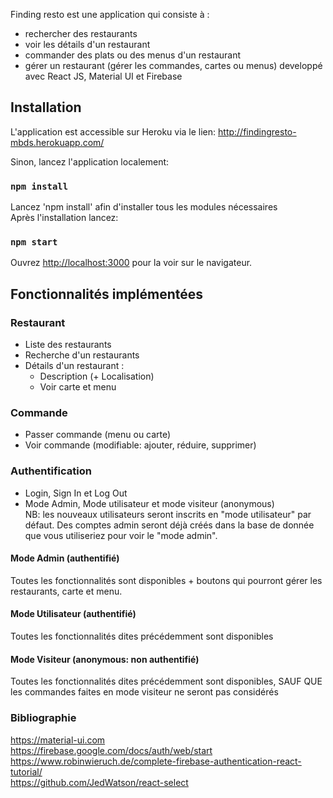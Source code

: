 Finding resto est une application qui consiste à :
- rechercher des restaurants
- voir les détails d'un restaurant
- commander des plats ou des menus d'un restaurant
- gérer un restaurant (gérer les commandes, cartes ou menus)
developpé avec React JS, Material UI et Firebase

## Installation

L'application est accessible sur Heroku via le lien: http://findingresto-mbds.herokuapp.com/

Sinon, lancez l'application localement:

### `npm install`

Lancez 'npm install' afin d'installer tous les modules nécessaires<br>
Après l'installation lancez:

### `npm start`

Ouvrez [http://localhost:3000](http://localhost:3000) pour la voir sur le navigateur.

## Fonctionnalités implémentées

### Restaurant
- Liste des restaurants
- Recherche d'un restaurants
- Détails d'un restaurant :
    - Description (+ Localisation)
    - Voir carte et menu
### Commande
- Passer commande (menu ou carte)
- Voir commande (modifiable: ajouter, réduire, supprimer)
### Authentification
- Login, Sign In et Log Out
- Mode Admin, Mode utilisateur et mode visiteur (anonymous)  <br>
NB: les nouveaux utilisateurs seront inscrits en "mode utilisateur" par défaut. Des comptes admin seront déjà créés dans la base de donnée que vous utiliseriez pour voir le "mode admin".
#### Mode Admin (authentifié)
Toutes les fonctionnalités sont disponibles + boutons qui pourront gérer les restaurants, carte et menu.
#### Mode Utilisateur (authentifié)
Toutes les fonctionnalités  dites précédemment sont disponibles
#### Mode Visiteur (anonymous: non authentifié)
Toutes les fonctionnalités  dites précédemment sont disponibles, SAUF QUE les commandes faites en mode visiteur ne seront pas considérés

### Bibliographie
https://material-ui.com <br>
https://firebase.google.com/docs/auth/web/start <br>
https://www.robinwieruch.de/complete-firebase-authentication-react-tutorial/ <br>
https://github.com/JedWatson/react-select <br>
